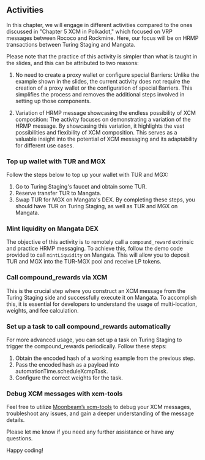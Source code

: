 ## Activities

In this chapter, we will engage in different activities compared to the ones discussed in "Chapter 5 XCM in Polkadot," which focused on VRP messages between Rococo and Rockmine. Here, our focus will be on HRMP transactions between Turing Staging and Mangata.

Please note that the practice of this activity is simpler than what is taught in the slides, and this can be attributed to two reasons:

1. No need to create a proxy wallet or configure special Barriers:
Unlike the example shown in the slides, the current activity does not require the creation of a proxy wallet or the configuration of special Barriers. This simplifies the process and removes the additional steps involved in setting up those components.

2. Variation of HRMP message showcasing the endless possibility of XCM composition:
The activity focuses on demonstrating a variation of the HRMP message. By showcasing this variation, it highlights the vast possibilities and flexibility of XCM composition. This serves as a valuable insight into the potential of XCM messaging and its adaptability for different use cases.

### Top up wallet with TUR and MGX
Follow the steps below to top up your wallet with TUR and MGX:

1. Go to Turing Staging's faucet and obtain some TUR.
2. Reserve transfer TUR to Mangata.
3. Swap TUR for MGX on Mangata's DEX.
By completing these steps, you should have TUR on Turing Staging, as well as TUR and MGX on Mangata.

### Mint liquidity on Mangata DEX
The objective of this activity is to remotely call a `compound_reward` extrinsic and practice HRMP messaging. To achieve this, follow the demo code provided to call `mintLiquidity` on Mangata. This will allow you to deposit TUR and MGX into the TUR-MGX pool and receive LP tokens.

### Call compound_rewards via XCM
This is the crucial step where you construct an XCM message from the Turing Staging side and successfully execute it on Mangata. To accomplish this, it is essential for developers to understand the usage of multi-location, weights, and fee calculation.

### Set up a task to call compound_rewards automatically
For more advanced usage, you can set up a task on Turing Staging to trigger the compound_rewards periodically. Follow these steps:

1. Obtain the encoded hash of a working example from the previous step.
2. Pass the encoded hash as a payload into automationTime.scheduleXcmpTask.
3. Configure the correct weights for the task.
   
### Debug XCM messages with xcm-tools
Feel free to utilize [Moonbeam’s xcm-tools](https://github.com/Moonsong-Labs/xcm-tools) to debug your XCM messages, troubleshoot any issues, and gain a deeper understanding of the message details.

Please let me know if you need any further assistance or have any questions.

Happy coding!